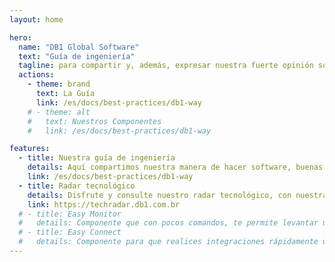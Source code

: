 ```yaml
---
layout: home

hero:
  name: "DB1 Global Software"
  text: "Guía de ingeniería"
  tagline: para compartir y, además, expresar nuestra fuerte opinión sobre cómo debe hacerse el software
  actions:
    - theme: brand
      text: La Guía
      link: /es/docs/best-practices/db1-way
    # - theme: alt
    #   text: Nuestros Componentes
    #   link: /es/docs/best-practices/db1-way

features:
  - title: Nuestra guía de ingeniería
    details: Aquí compartimos nuestra manera de hacer software, buenas prácticas y lo que esperamos de nuestros ingenieros
    link: /es/docs/best-practices/db1-way
  - title: Radar tecnológico
    details: Disfrute y consulte nuestro radar tecnológico, con nuestras opiniones sobre el lenguaje, los frameworks y las herramientas
    link: https://techradar.db1.com.br
  # - title: Easy Monitor
  #   details: Componente que con pocos comandos, te permite levantar una pila completa de observabilidad
  # - title: Easy Connect
  #   details: Componente para que realices integraciones rápidamente usando Low Code
---
```

